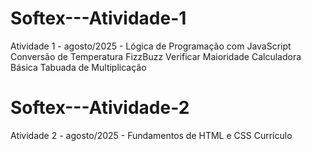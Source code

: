 # Softex---Atividade-1
Atividade 1 - agosto/2025 - Lógica de Programação com JavaScript
Conversão de Temperatura
FizzBuzz
Verificar Maioridade
Calculadora Básica
Tabuada de Multiplicação

# Softex---Atividade-2
Atividade 2 - agosto/2025 - Fundamentos de HTML e CSS
Currículo
